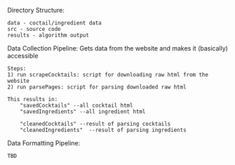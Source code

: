 Directory Structure:

	data - coctail/ingredient data
	src - source code
	results - algorithm output


Data Collection Pipeline:
Gets data from the website and makes it (basically) accessible

	Steps:
	1) run scrapeCocktails: script for downloading raw html from the website
	2) run parsePages: script for parsing downloaded raw html

	This results in:
		"savedCocktails" --all cocktail html
		"savedIngredients" --all ingredient html

		"cleanedCocktails" --result of parsing cocktails
		"cleanedIngredients"  --result of parsing ingredients


Data Formatting Pipeline:

	TBD
	